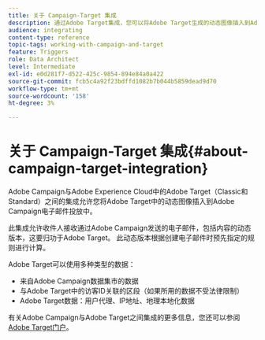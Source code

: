 ```yaml
---
title: 关于 Campaign-Target 集成
description: 通过Adobe Target集成，您可以将Adobe Target生成的动态图像插入到Adobe Campaign消息中。
audience: integrating
content-type: reference
topic-tags: working-with-campaign-and-target
feature: Triggers
role: Data Architect
level: Intermediate
exl-id: e0d281f7-d522-425c-9854-894e84a0a422
source-git-commit: fcb5c4a92f23bdffd1082b7b044b5859dead9d70
workflow-type: tm+mt
source-wordcount: '158'
ht-degree: 3%

---
```


# 关于 Campaign-Target 集成{#about-campaign-target-integration}

Adobe Campaign与Adobe Experience Cloud中的Adobe Target（Classic和Standard）之间的集成允许您将Adobe Target中的动态图像插入到Adobe Campaign电子邮件投放中。

此集成允许收件人接收通过Adobe Campaign发送的电子邮件，包括内容的动态版本，这要归功于Adobe Target。 此动态版本根据创建电子邮件时预先指定的规则进行计算。

Adobe Target可以使用多种类型的数据：

* 来自Adobe Campaign数据集市的数据
* 与Adobe Target中的访客ID关联的区段（如果所用的数据不受法律限制）
* Adobe Target数据：用户代理、IP地址、地理本地化数据

有关Adobe Campaign与Adobe Target之间集成的更多信息，您还可以参阅[Adobe Target门户](https://experienceleague.adobe.com/docs/target/using/integrate/campaign-and-target.html?lang=zh-Hans)。
